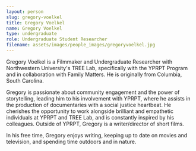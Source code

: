 ```yaml
---
layout: person
slug: gregory-voelkel
title: Gregory Voelkel
name: Gregory Voelkel
type: undergraduate
role: Undergraduate Student Researcher
filename: assets/images/people_images/gregoryvoelkel.jpg
---
```

Gregory Voelkel is a Filmmaker and Undergraduate Researcher with Northwestern University's TREE Lab, specifically with the YPRPT Program and in collaboration with Family Matters. He is originally from Columbia, South Carolina.

Gregory is passionate about community engagement and the power of storytelling, leading him to his involvement with YPRPT, where he assists in the production of documentaries with a social justice heartbeat. He cherishes the opportunity to work alongside brilliant and empathetic individuals at YPRPT and TREE Lab, and is constantly inspired by his colleagues. Outside of YPRPT, Gregory is a writer/director of short films.

In his free time, Gregory enjoys writing, keeping up to date on movies and television, and spending time outdoors and in nature.
